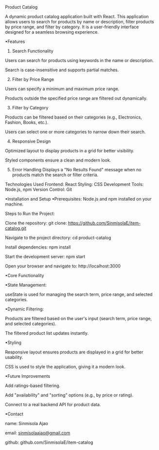 Product Catalog


A dynamic product catalog application built with React. This application allows users to search for products by name or description, filter products by price range, and filter by category. It is a user-friendly interface designed for a seamless browsing experience.


•Features


1. Search Functionality

Users can search for products using keywords in the name or description.

Search is case-insensitive and supports partial matches.

2. Filter by Price Range

Users can specify a minimum and maximum price range.

Products outside the specified price range are filtered out dynamically.

3. Filter by Category

Products can be filtered based on their categories (e.g., Electronics, Fashion, Books, etc.).

Users can select one or more categories to narrow down their search.

4. Responsive Design

Optimized layout to display products in a grid for better visibility.

Styled components ensure a clean and modern look.

5. Error Handling
Displays a "No Results Found" message when no products match the search or filter criteria.


Technologies Used
Frontend: React
Styling: CSS
Development Tools: Node.js, npm
Version Control: Git


•Installation and Setup
•Prerequisites:
Node.js and npm installed on your machine.

Steps to Run the Project:

Clone the repository:
git clone: https://github.com/SinmisolaE/item-catalog.git

Navigate to the project directory:
cd product-catalog

Install dependencies:
npm install

Start the development server:
npm start

Open your browser and navigate to:
http://localhost:3000


•Core Functionality

•State Management:

useState is used for managing the search term, price range, and selected categories.


•Dynamic Filtering:

Products are filtered based on the user's input (search term, price range, and selected categories).

The filtered product list updates instantly.



•Styling

Responsive layout ensures products are displayed in a grid for better usability.

CSS is used to style the application, giving it a modern look.



•Future Improvements

Add ratings-based filtering.

Add "availability" and "sorting" options (e.g., by price or rating).

Connect to a real backend API for product data.


•Contact

name: Sinmisola Ajao

email: sinmisolaajao@gmail.com

github: github.com/SinmisolaE/item-catalog
